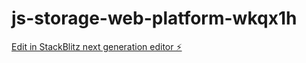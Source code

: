# js-storage-web-platform-wkqx1h

[Edit in StackBlitz next generation editor ⚡️](https://stackblitz.com/~/github.com/geethakasani/js-storage-web-platform-wkqx1h)
